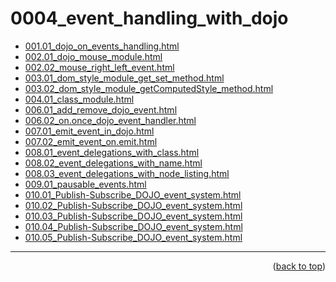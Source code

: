 <a name="topage"></a>

# 0004_event_handling_with_dojo

* [001.01_dojo_on_events_handling.html](https://koskasmail.github.io/dojotoolkit/050.programming/003.workspace/0004_event_handling_with_dojo/001.01_dojo_on_events_handling.html)
* [002.01_dojo_mouse_module.html](https://koskasmail.github.io/dojotoolkit/050.programming/003.workspace/0004_event_handling_with_dojo/002.01_dojo_mouse_module.html)
* [002.02_mouse_right_left_event.html](https://koskasmail.github.io/dojotoolkit/050.programming/003.workspace/0004_event_handling_with_dojo/002.02_mouse_right_left_event.html)
* [003.01_dom_style_module_get_set_method.html](https://koskasmail.github.io/dojotoolkit/050.programming/003.workspace/0004_event_handling_with_dojo/003.01_dom_style_module_get_set_method.html)
* [003.02_dom_style_module_getComputedStyle_method.html](https://koskasmail.github.io/dojotoolkit/050.programming/003.workspace/0004_event_handling_with_dojo/003.02_dom_style_module_getComputedStyle_method.html)
* [004.01_class_module.html](https://koskasmail.github.io/dojotoolkit/050.programming/003.workspace/0004_event_handling_with_dojo/004.01_class_module.html)
* [006.01_add_remove_dojo_event.html](https://koskasmail.github.io/dojotoolkit/050.programming/003.workspace/0004_event_handling_with_dojo/006.01_add_remove_dojo_event.html)
* [006.02_on.once_dojo_event_handler.html](https://koskasmail.github.io/dojotoolkit/050.programming/003.workspace/0004_event_handling_with_dojo/006.02_on.once_dojo_event_handler.html)
* [007.01_emit_event_in_dojo.html](https://koskasmail.github.io/dojotoolkit/050.programming/003.workspace/0004_event_handling_with_dojo/007.01_emit_event_in_dojo.html)
* [007.02_emit_event_on.emit.html](https://koskasmail.github.io/dojotoolkit/050.programming/003.workspace/0004_event_handling_with_dojo/007.02_emit_event_on.emit.html)
* [008.01_event_delegations_with_class.html](https://koskasmail.github.io/dojotoolkit/050.programming/003.workspace/0004_event_handling_with_dojo/008.01_event_delegations_with_class.html)
* [008.02_event_delegations_with_name.html](https://koskasmail.github.io/dojotoolkit/050.programming/003.workspace/0004_event_handling_with_dojo/008.02_event_delegations_with_name.html)
* [008.03_event_delegations_with_node_listing.html](https://koskasmail.github.io/dojotoolkit/050.programming/003.workspace/0004_event_handling_with_dojo/008.03_event_delegations_with_node_listing.html)
* [009.01_pausable_events.html](https://koskasmail.github.io/dojotoolkit/050.programming/003.workspace/0004_event_handling_with_dojo/009.01_pausable_events.html)
* [010.01_Publish-Subscribe_DOJO_event_system.html](https://koskasmail.github.io/dojotoolkit/050.programming/003.workspace/0004_event_handling_with_dojo/010.01_Publish-Subscribe_DOJO_event_system.html)
* [010.02_Publish-Subscribe_DOJO_event_system.html](https://koskasmail.github.io/dojotoolkit/050.programming/003.workspace/0004_event_handling_with_dojo/010.02_Publish-Subscribe_DOJO_event_system.html)
* [010.03_Publish-Subscribe_DOJO_event_system.html](https://koskasmail.github.io/dojotoolkit/050.programming/003.workspace/0004_event_handling_with_dojo/010.03_Publish-Subscribe_DOJO_event_system.html)
* [010.04_Publish-Subscribe_DOJO_event_system.html](https://koskasmail.github.io/dojotoolkit/050.programming/003.workspace/0004_event_handling_with_dojo/010.04_Publish-Subscribe_DOJO_event_system.html)
* [010.05_Publish-Subscribe_DOJO_event_system.html](https://koskasmail.github.io/dojotoolkit/050.programming/003.workspace/0004_event_handling_with_dojo/010.05_Publish-Subscribe_DOJO_event_system.html)


-----

<p align="right">(<a href="#topage">back to top</a>)</p>
<br/>
<br/>

